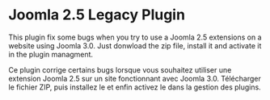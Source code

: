 Joomla 2.5 Legacy Plugin
========================
This plugin fix some bugs when you try to use a Joomla 2.5 extensions on a website using Joomla 3.0.
Just donwload the zip file, install it and activate it in the plugin managment.

Ce plugin corrige certains bugs lorsque vous souhaitez utiliser une extension Joomla 2.5 sur un site fonctionnant avec Joomla 3.0.
Télécharger le fichier ZIP, puis installez le et enfin activez le dans la gestion des plugins.
